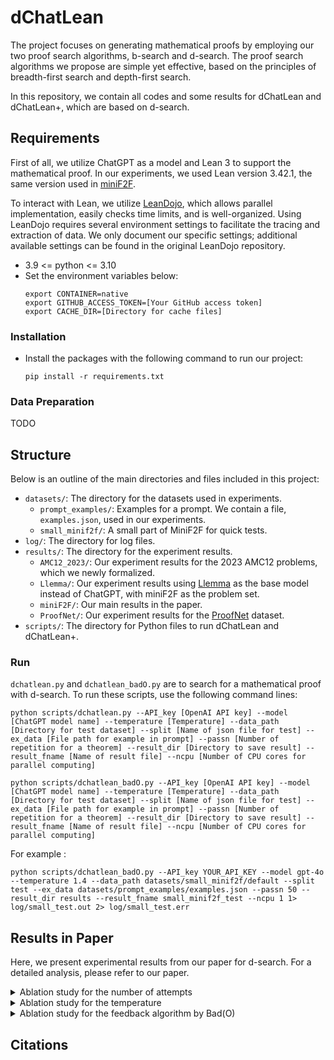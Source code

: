 # dChatLean
The project focuses on generating mathematical proofs by employing our two proof search algorithms, b-search and d-search. The proof search algorithms we propose are simple yet effective, based on the principles of breadth-first search and depth-first search. 

In this repository, we contain all codes and some results for dChatLean and dChatLean+, which are based on d-search.

## Requirements
First of all, we utilize ChatGPT as a model and Lean 3 to support the mathematical proof. In our experiments, we used Lean version 3.42.1, the same version used in [miniF2F](https://github.com/openai/miniF2F).

To interact with Lean, we utilize [LeanDojo](https://github.com/lean-dojo/LeanDojo), which allows parallel implementation, easily checks time limits, and is well-organized.
Using LeanDojo requires several environment settings to facilitate the tracing and extraction of data.
We only document our specific settings; additional available settings can be found in the original LeanDojo repository.

- 3.9 <= python <= 3.10
- Set the environment variables below:
    ```
    export CONTAINER=native
    export GITHUB_ACCESS_TOKEN=[Your GitHub access token]
    export CACHE_DIR=[Directory for cache files]
    ```

### Installation
- Install the packages with the following command to run our project:
    ```
    pip install -r requirements.txt
    ```
    
### Data Preparation
TODO

## Structure
Below is an outline of the main directories and files included in this project:
- `datasets/`: The directory for the datasets used in experiments.
    - `prompt_examples/`: Examples for a prompt. We contain a file, `examples.json`, used in our experiments.
    - `small_minif2f/`: A small part of MiniF2F for quick tests.
- `log/`: The directory for log files.
- `results/`: The directory for the experiment results.
    - `AMC12_2023/`: Our experiment results for the 2023 AMC12 problems, which we newly formalized.
    - `Llemma/`: Our experiment results using [Llemma](https://arxiv.org/abs/2310.10631) as the base model instead of ChatGPT, with miniF2F as the problem set.
    - `miniF2F/`: Our main results in the paper.
    - `ProofNet/`: Our experiment results for the [ProofNet](https://github.com/zhangir-azerbayev/ProofNet) dataset.
- `scripts/`: The directory for Python files to run dChatLean and dChatLean+.

### Run
`dchatlean.py` and `dchatlean_badO.py` are to search for a mathematical proof with d-search. To run these scripts, use the following command lines:
```
python scripts/dchatlean.py --API_key [OpenAI API key] --model [ChatGPT model name] --temperature [Temperature] --data_path [Directory for test dataset] --split [Name of json file for test] --ex_data [File path for example in prompt] --passn [Number of repetition for a theorem] --result_dir [Directory to save result] --result_fname [Name of result file] --ncpu [Number of CPU cores for parallel computing]

python scripts/dchatlean_badO.py --API_key [OpenAI API key] --model [ChatGPT model name] --temperature [Temperature] --data_path [Directory for test dataset] --split [Name of json file for test] --ex_data [File path for example in prompt] --passn [Number of repetition for a theorem] --result_dir [Directory to save result] --result_fname [Name of result file] --ncpu [Number of CPU cores for parallel computing]
```

For example :
```
python scripts/dchatlean_badO.py --API_key YOUR_API_KEY --model gpt-4o --temperature 1.4 --data_path datasets/small_minif2f/default --split test --ex_data datasets/prompt_examples/examples.json --passn 50 --result_dir results --result_fname small_minif2f_test --ncpu 1 1> log/small_test.out 2> log/small_test.err
```

## Results in Paper
Here, we present experimental results from our paper for d-search.
For a detailed analysis, please refer to our paper.

<details>
  <summary> Ablation study for the number of attempts </summary>
    
  |Model|Baseline|Temperature|Number of attempts|Pass rate
  |:---:|:---:|:---:|:---:|:---:
  |dChatLean|GPT-4 Turbo|0.7|<p>10 <p>50|<p>13.93 \% <p>20.90 \%
  |dChatLean|GPT-4 Turbo|1.4|<p>10 <p>50|<p>15.16 \% <p>23.77 \%
  
</details>

<details>
  <summary> Ablation study for the temperature </summary>
    
  |Model|Baseline|Number of attempts|Temperature|Pass rate
  |:---:|:---:|:---:|:---:|:---:
  |dChatLean|GPT-4|10|<p>0.7 <p>1.4|<p>14.75 \% <p>15.98 \%
  |dChatLean|GPT-4 Turbo|10|<p>0.7 <p>1.4|<p>13.93 \% <p>15.16 \%
  |dChatLean|GPT-4 Turbo|50|<p>0.7 <p>1.4|<p>20.90 \% <p>23.77 \%
  
</details>

<details>
  <summary> Ablation study for the feedback algorithm by Bad(O) </summary>
    
  |Model|Baseline|Temperature|Number of attempts|Pass rate
  |:---:|:---:|:---:|:---:|:---:
  |<p>dChatLean <p>dChatLean+|GPT-4 Turbo|1.4|10|<p>15.16 \% <p>18.85 \%
  |<p>dChatLean <p>dChatLean+|GPT-4 Turbo|1.4|50|<p>23.77 \% <p>25.00 \%
  
</details>

## Citations
